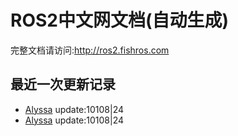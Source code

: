 # ROS2中文网文档(自动生成)

完整文档请访问:http://ros2.fishros.com

## 最近一次更新记录
- [Alyssa](https://github.com/alyssa1024) update:10108|24
- [Alyssa](https://github.com/alyssa1024) update:10108|24
